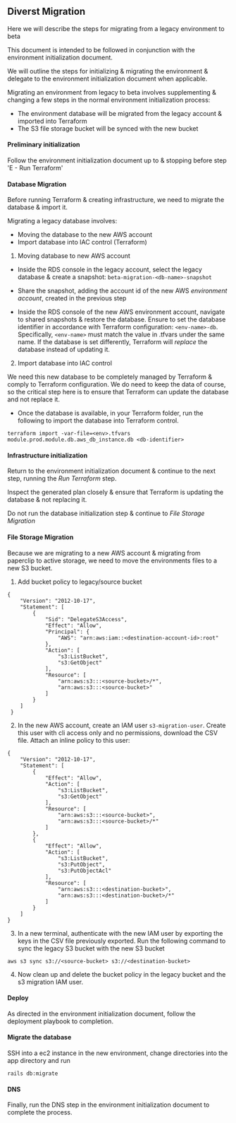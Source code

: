 ## Diverst Migration

Here we will describe the steps for migrating from a legacy environment to beta

This document is intended to be followed in conjunction with the environment initialization document.

We will outline the steps for initializing & migrating the environment & delegate to the environment initialization document when applicable.

Migrating an environment from legacy to beta involves supplementing & changing a few steps in the normal environment initialization process:

- The environment database will be migrated from the legacy account & imported into Terraform
- The S3 file storage bucket will be synced with the new bucket

#### Preliminary initialization

Follow the environment initialization document up to & stopping before step 'E - Run Terraform'

#### Database Migration

Before running Terraform & creating infrastructure, we need to migrate the database & import it.

Migrating a legacy database involves:

 - Moving the database to the new AWS account
 - Import database into IAC control (Terraform)

1) Moving database to new AWS account

- Inside the RDS console in the legacy account, select the legacy database & create a snapshot: `beta-migration-<db-name>-snapshot`

- Share the snapshot, adding the account id of the new AWS _environment account_, created in the previous step

- Inside the RDS console of the new AWS environment account, navigate to shared snapshots & restore the database. Ensure to set the database identifier in accordance with Terraform configuration: `<env-name>-db`. Specifically, `<env-name>` must match the value in <env>.tfvars under the same name. If the database is set differently, Terraform will _replace_ the database instead of updating it.

2) Import database into IAC control

We need this new database to be completely managed by Terraform & comply to Terraform configuration. We do need to keep the data of course, so the critical step here is to ensure that Terraform can update the database and not replace it.

- Once the database is available, in your Terraform folder, run the following to import the database into Terraform control. 

`terraform import -var-file=<env>.tfvars module.prod.module.db.aws_db_instance.db <db-identifier>`

#### Infrastructure initialization

Return to the environment initialization document & continue to the next step, running the _Run Terraform_ step.

Inspect the generated plan closely & ensure that Terraform is updating the database & not replacing it. 

Do not run the database initialization step & continue to _File Storage Migration_

#### File Storage Migration

Because we are migrating to a new AWS account & migrating from paperclip to active storage, we need to move the environments files to a new S3 bucket.

1) Add bucket policy to legacy/source bucket

```
{
    "Version": "2012-10-17",
    "Statement": [
        {
            "Sid": "DelegateS3Access",
            "Effect": "Allow",
            "Principal": {
                "AWS": "arn:aws:iam::<destination-account-id>:root"
            },
            "Action": [
                "s3:ListBucket",
                "s3:GetObject"
            ],
            "Resource": [
                "arn:aws:s3:::<source-bucket>/*",
                "arn:aws:s3:::<source-bucket>"
            ]
        }
    ]
 }
```

2) In the new AWS account, create an IAM user `s3-migration-user`. Create this user with cli access only and no permissions, download the CSV file. Attach an inline policy to this user: 

````
{
    "Version": "2012-10-17",
    "Statement": [
        {
            "Effect": "Allow",
            "Action": [
                "s3:ListBucket",
                "s3:GetObject"
            ],
            "Resource": [
                "arn:aws:s3:::<source-bucket>",
                "arn:aws:s3:::<source-bucket>/*"
            ]
        },
        {
            "Effect": "Allow",
            "Action": [
                "s3:ListBucket",
                "s3:PutObject",
                "s3:PutObjectAcl"
            ],
            "Resource": [
                "arn:aws:s3:::<destination-bucket>",
                "arn:aws:s3:::<destination-bucket>/*"
            ]
        }
    ]
}
````

3) In a new terminal, authenticate with the new IAM user by exporting the keys in the CSV file previously exported. Run the following command to sync the legacy S3 bucket with the new S3 bucket

```
aws s3 sync s3://<source-bucket> s3://<destination-bucket>
```

4) Now clean up and delete the bucket policy in the legacy bucket and the s3 migration IAM user. 

#### Deploy

As directed in the environment initialization document, follow the deployment playbook to completion.

#### Migrate the database

SSH into a ec2 instance in the new environment, change directories into the app directory and run 

```
rails db:migrate
```

#### DNS

Finally, run the DNS step in the environment initialization document to complete the process.
